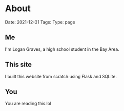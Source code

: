 # About
Date: 2021-12-31
Tags: 
Type: page
## Me
I'm Logan Graves, a high school student in the Bay Area.

## This site
I built this website from scratch using Flask and SQLite.

## You
You are reading this lol